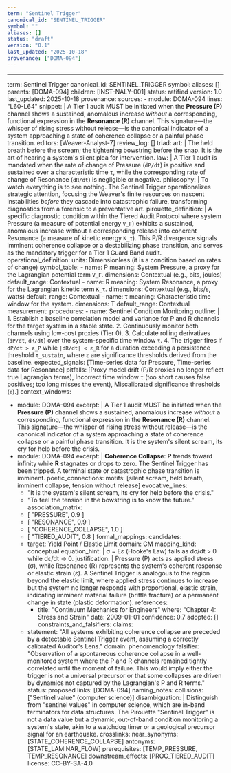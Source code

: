 ```yaml
---
term: "Sentinel Trigger"
canonical_id: "SENTINEL_TRIGGER"
symbol: ""
aliases: []
status: "draft"
version: "0.1"
last_updated: "2025-10-18"
provenance: ["DOMA-094"]
---
```


---
term: Sentinel Trigger
canonical_id: SENTINEL_TRIGGER
symbol: 
aliases: []
parents: [DOMA-094]
children: [INST-NALY-001]
status: ratified
version: 1.0
last_updated: 2025-10-18
provenance:
  sources:
    - module: DOMA-094
      lines: "L60-L64"
      snippet: |
        A Tier 1 audit MUST be initiated when the **Pressure (P)** channel shows a sustained, anomalous increase *without* a corresponding, functional expression in the **Resonance (R)** channel. This signature—the whisper of rising stress without release—is the canonical indicator of a system approaching a state of coherence collapse or a painful phase transition.
  editors: [Weaver-Analyst-7]
  review_log: []
triad:
  art: |
    The held breath before the scream; the tightening bowstring before the snap. It is the art of hearing a system's silent plea for intervention.
  law: |
    A Tier 1 audit is mandated when the rate of change of Pressure (`dP/dt`) is positive and sustained over a characteristic time `τ`, while the corresponding rate of change of Resonance (`dR/dt`) is negligible or negative.
  philosophy: |
    To watch everything is to see nothing. The Sentinel Trigger operationalizes strategic attention, focusing the Weaver's finite resources on nascent instabilities *before* they cascade into catastrophic failure, transforming diagnostics from a forensic to a preventative art.
pirouette_definition: |
  A specific diagnostic condition within the Tiered Audit Protocol where system Pressure (a measure of potential energy `V_Γ`) exhibits a sustained, anomalous increase without a corresponding release into coherent Resonance (a measure of kinetic energy `K_τ`). This P/R divergence signals imminent coherence collapse or a destabilizing phase transition, and serves as the mandatory trigger for a Tier 1 Guard Band audit.
operational_definition:
  units: Dimensionless (it is a condition based on rates of change)
  symbol_table:
    - name: P
      meaning: System Pressure, a proxy for the Lagrangian potential term `V_Γ`.
      dimensions: Contextual (e.g., bits, joules)
      default_range: Contextual
    - name: R
      meaning: System Resonance, a proxy for the Lagrangian kinetic term `K_τ`.
      dimensions: Contextual (e.g., bits/s, watts)
      default_range: Contextual
    - name: τ
      meaning: Characteristic time window for the system.
      dimensions: T
      default_range: Contextual
  measurement:
    procedures:
      - name: Sentinel Condition Monitoring
        outline: |
          1. Establish a baseline correlation model and variance for P and R channels for the target system in a stable state.
          2. Continuously monitor both channels using low-cost proxies (Tier 0).
          3. Calculate rolling derivatives (`dP/dt`, `dR/dt`) over the system-specific time window `τ`.
          4. The trigger fires if `dP/dt > ε_P` while `|dR/dt| < ε_R` for a duration exceeding a persistence threshold `τ_sustain`, where `ε` are significance thresholds derived from the baseline.
        expected_signals: [Time-series data for Pressure, Time-series data for Resonance]
        pitfalls: [Proxy model drift (P/R proxies no longer reflect true Lagrangian terms), Incorrect time window `τ` (too short causes false positives; too long misses the event), Miscalibrated significance thresholds (`ε`).]
context_windows:
  - module: DOMA-094
    excerpt: |
      A Tier 1 audit MUST be initiated when the **Pressure (P)** channel shows a sustained, anomalous increase *without* a corresponding, functional expression in the **Resonance (R)** channel. This signature—the whisper of rising stress without release—is the canonical indicator of a system approaching a state of coherence collapse or a painful phase transition. It is the system's silent scream, its cry for help before the crisis.
  - module: DOMA-094
    excerpt: |
      **Coherence Collapse**: **P** trends toward infinity while **R** stagnates or drops to zero. The Sentinel Trigger has been tripped. A terminal state or catastrophic phase transition is imminent.
poetic_connections:
  motifs: [silent scream, held breath, imminent collapse, tension without release]
  evocative_lines:
    - "It is the system's silent scream, its cry for help before the crisis."
    - "To feel the tension in the bowstring is to know the future."
  association_matrix:
    - [ "PRESSURE", 0.9 ]
    - [ "RESONANCE", 0.9 ]
    - [ "COHERENCE_COLLAPSE", 1.0 ]
    - [ "TIERED_AUDIT", 0.8 ]
formal_mappings:
  candidates:
    - target: Yield Point / Elastic Limit
      domain: CM
      mapping_kind: conceptual
      equation_hint: |
        σ = Eε (Hooke's Law) fails as dσ/dt > 0 while dε/dt → 0.
      justification: |
        Pressure (P) acts as applied stress (σ), while Resonance (R) represents the system's coherent response or elastic strain (ε). A Sentinel Trigger is analogous to the region beyond the elastic limit, where applied stress continues to increase but the system no longer responds with proportional, elastic strain, indicating imminent material failure (brittle fracture) or a permanent change in state (plastic deformation).
      references:
        - title: "Continuum Mechanics for Engineers"
          where: "Chapter 4: Stress and Strain"
          date: 2009-01-01
      confidence: 0.7
  adopted: []
constraints_and_falsifiers:
  claims:
    - statement: "All systems exhibiting coherence collapse are preceded by a detectable Sentinel Trigger event, assuming a correctly calibrated Auditor's Lens."
      domain: phenomenology
      falsifier: "Observation of a spontaneous coherence collapse in a well-monitored system where the P and R channels remained tightly correlated until the moment of failure. This would imply either the trigger is not a universal precursor or that some collapses are driven by dynamics not captured by the Lagrangian's P and R terms."
      status: proposed
      links: [DOMA-094]
naming_notes:
  collisions: ["Sentinel value" (computer science)]
  disambiguation: |
    Distinguish from "sentinel values" in computer science, which are in-band terminators for data structures. The Pirouette "Sentinel Trigger" is not a data value but a dynamic, out-of-band condition monitoring a system's state, akin to a watchdog timer or a geological precursor signal for an earthquake.
crosslinks:
  near_synonyms: [STATE_COHERENCE_COLLAPSE]
  antonyms: [STATE_LAMINAR_FLOW]
  prerequisites: [TEMP_PRESSURE, TEMP_RESONANCE]
  downstream_effects: [PROC_TIERED_AUDIT]
license: CC-BY-SA-4.0
